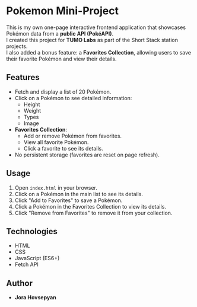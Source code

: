 # Pokemon Mini-Project

This is my own one-page interactive frontend application that showcases Pokémon data from a **public API (PokéAPI)**.  
I created this project for **TUMO Labs** as part of the Short Stack station projects.  
I also added a bonus feature: a **Favorites Collection**, allowing users to save their favorite Pokémon and view their details.

## Features
- Fetch and display a list of 20 Pokémon.
- Click on a Pokémon to see detailed information:
  - Height
  - Weight
  - Types
  - Image
- **Favorites Collection**:
  - Add or remove Pokémon from favorites.
  - View all favorite Pokémon.
  - Click a favorite to see its details.
- No persistent storage (favorites are reset on page refresh).

## Usage
1. Open `index.html` in your browser.
2. Click on a Pokémon in the main list to see its details.
3. Click "Add to Favorites" to save a Pokémon.
4. Click a Pokémon in the Favorites Collection to view its details.
5. Click "Remove from Favorites" to remove it from your collection.

## Technologies
- HTML
- CSS
- JavaScript (ES6+)
- Fetch API

## Author
- **Jora Hovsepyan**
